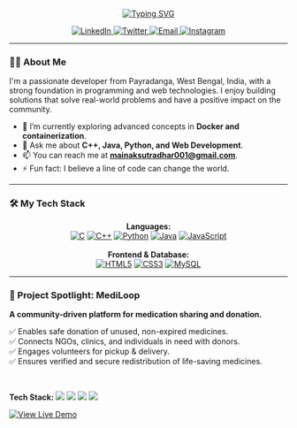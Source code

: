 <p align="center">
  <a href="https://git.io/typing-svg"><img src="https://readme-typing-svg.herokuapp.com?font=Fira+Code&size=28&pause=1000&color=3399FF&center=true&vCenter=true&width=500&lines=Hi+%2C+I'm+Mainak+Sutradhar+%F0%9F%91%8B;A+B.Tech+CSEe+Undergraduate;Based+in+West+Bengal%2C+India;Always+learning+and+creating." alt="Typing SVG" /></a>
</p>

<p align="center">
  <a href="https://www.linkedin.com/in/mainak-sutradhar-ms25/" target="_blank">
    <img src="https://img.shields.io/badge/-LinkedIn-0077B5?style=for-the-badge&logo=linkedin&logoColor=white" alt="LinkedIn">
  </a>
  <a href="https://x.com/mainak_2501" target="_blank">
    <img src="https://img.shields.io/badge/-Twitter-1DA1F2?style=for-the-badge&logo=x&logoColor=white" alt="Twitter">
  </a>
  <a href="mailto:mainaksutradhar001@gmail.com">
    <img src="https://img.shields.io/badge/-Email-D14836?style=for-the-badge&logo=gmail&logoColor=white" alt="Email">
  </a>
   <a href="https://www.instagram.com/mainak_2501/" target="_blank">
    <img src="https://img.shields.io/badge/-Instagram-E4405F?style=for-the-badge&logo=instagram&logoColor=white" alt="Instagram">
  </a>
</p>

---

### 👨‍💻 About Me

I'm a passionate developer from Payradanga, West Bengal, India, with a strong foundation in programming and web technologies. I enjoy building solutions that solve real-world problems and have a positive impact on the community.

* 🌱 I’m currently exploring advanced concepts in **Docker and containerization**.
* 💬 Ask me about **C++, Java, Python, and Web Development**.
* 📫 You can reach me at **mainaksutradhar001@gmail.com**.
* ⚡ Fun fact: I believe a line of code can change the world.

---

### 🛠️ My Tech Stack

<p align="center">
  <strong>Languages:</strong><br>
  <a href="#"><img alt="C" src="https://img.shields.io/badge/C-%23A8B9CC.svg?style=for-the-badge&logo=c&logoColor=white"></a>
  <a href="#"><img alt="C++" src="https://img.shields.io/badge/C++%23-00599C.svg?style=for-the-badge&logo=c%2B%2B&logoColor=white"></a>
  <a href="#"><img alt="Python" src="https://img.shields.io/badge/python-3670A0?style=for-the-badge&logo=python&logoColor=ffdd54"></a>
  <a href="#"><img alt="Java" src="https://img.shields.io/badge/java-%23ED8B00.svg?style=for-the-badge&logo=openjdk&logoColor=white"></a>
  <a href="#"><img alt="JavaScript" src="https://img.shields.io/badge/javascript-%23323330.svg?style=for-the-badge&logo=javascript&logoColor=%23F7DF1E"></a>
  <br><br>
  <strong>Frontend & Database:</strong><br>
  <a href="#"><img alt="HTML5" src="https://img.shields.io/badge/html5-%23E34F26.svg?style=for-the-badge&logo=html5&logoColor=white"></a>
  <a href="#"><img alt="CSS3" src="https://img.shields.io/badge/css3-%231572B6.svg?style=for-the-badge&logo=css3&logoColor=white"></a>
  <a href="#"><img alt="MySQL" src="https://img.shields.io/badge/mysql-%2300f.svg?style=for-the-badge&logo=mysql&logoColor=white"></a>
</p>

---

### 🚀 Project Spotlight: MediLoop

<p align="center">
  <p><strong>A community-driven platform for medication sharing and donation.</strong></p>
  
  ✅ Enables safe donation of unused, non-expired medicines. <br>
  ✅ Connects NGOs, clinics, and individuals in need with donors. <br>
  ✅ Engages volunteers for pickup & delivery. <br>
  ✅ Ensures verified and secure redistribution of life-saving medicines.

  <br>
  
  <p>
    <strong>Tech Stack:</strong>
    <img src="https://img.shields.io/badge/html5-%23E34F26.svg?style=flat&logo=html5&logoColor=white" />
    <img src="https://img.shields.io/badge/css3-%231572B6.svg?style=flat&logo=css3&logoColor=white" />
    <img src="https://img.shields.io/badge/javascript-%23323330.svg?style=flat&logo=javascript&logoColor=%23F7DF1E" />
    <img src="https://img.shields.io/badge/mysql-%2300f.svg?style=flat&logo=mysql&logoColor=white" />
  </p>
  
  <a href="https://mediloop.wuaze.com/" target="_blank">
    <img src="https://img.shields.io/badge/-View_Live-%23306998?style=for-the-badge&logo=vercel&logoColor=white" alt="View Live Demo">
  </a>
</p>
